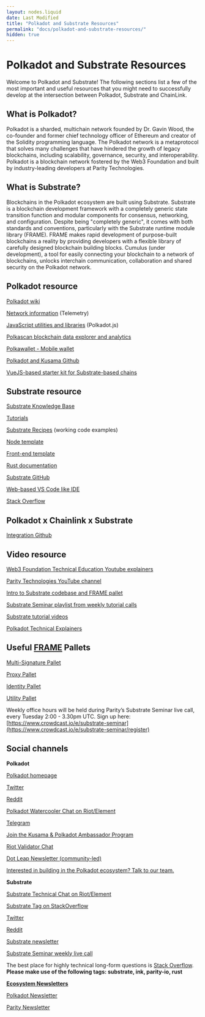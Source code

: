 ```yaml
---
layout: nodes.liquid
date: Last Modified
title: "Polkadot and Substrate Resources"
permalink: "docs/polkadot-and-substrate-resources/"
hidden: true
---
```

# Polkadot and Substrate Resources

Welcome to Polkadot and Substrate! The following sections list a few of the most important and useful resources that you might need to successfully develop at the intersection between Polkadot, Substrate and ChainLink. 


## What is Polkadot?

Polkadot is a sharded, multichain network founded by Dr. Gavin Wood, the co-founder and former chief technology officer of Ethereum and creator of the Solidity programming language. The Polkadot network is a metaprotocol that solves many challenges that have hindered the growth of legacy blockchains, including scalability, governance, security, and interoperability. Polkadot is a blockchain network fostered by the Web3 Foundation and built by industry-leading developers at Parity Technologies.


## What is Substrate?

Blockchains in the Polkadot ecosystem are built using Substrate. Substrate is a blockchain development framework with a completely generic state transition function and modular components for consensus, networking, and configuration. Despite being "completely generic", it comes with both standards and conventions, particularly with the Substrate runtime module library (FRAME). FRAME makes rapid development of purpose-built blockchains a reality by providing developers with a flexible library of carefully designed blockchain building blocks. Cumulus (under development), a tool for easily connecting your blockchain to a network of blockchains, unlocks interchain communication, collaboration and shared security on the Polkadot network.


## Polkadot resource

[Polkadot wiki](https://wiki.polkadot.network/docs/en/build-index)

[Network information](https://telemetry.polkadot.io/ ) (Telemetry)

[JavaScript utilities and libraries](https://polkadot.js.org/ ) (Polkadot.js)

[Polkascan blockchain data explorer and analytics](https://polkascan.io/ )

[Polkawallet - Mobile wallet](https://polkawallet.io/ )

[Polkadot and Kusama Github](https://github.com/paritytech/polkadot )

[VueJS-based starter kit for Substrate-based chains](https://github.com/Swader/polkadash)


## Substrate resource

[Substrate Knowledge Base](https://www.substrate.dev/docs/en)

[Tutorials](https://substrate.dev/en/tutorials)

[Substrate Recipes](https://substrate.dev/recipes/ ) (working code examples)

[Node template](https://github.com/substrate-developer-hub/substrate-node-template/tree/v2.0.0-rc3)

[Front-end template](https://github.com/substrate-developer-hub/substrate-front-end-template/tree/v2.0.0-rc3)

[Rust documentation](https://substrate.dev/rustdocs/latest)

[Substrate GitHub](https://github.com/paritytech/substrate/tree/v2.0.0-rc3)

[Web-based VS Code like IDE](https://playground.substrate.dev/)

[Stack Overflow](https://stackoverflow.com/questions/tagged/substrate)


## Polkadot x Chainlink x Substrate

[Integration Github](https://github.com/smartcontractkit/chainlink-polkadot)


## Video resource

[Web3 Foundation Technical Education Youtube explainers](https://www.youtube.com/playlist?list=PLOyWqupZ-WGuAuS00rK-pebTMAOxW41W8)

[Parity Technologies YouTube channel](https://www.youtube.com/channel/UCSs5vZi0U7qHLkUjF3QnaWg/featured)

[Intro to Substrate codebase and FRAME pallet](https://www.youtube.com/watch?v=5PSllaWbYag)

[Substrate Seminar playlist from weekly tutorial calls](https://www.youtube.com/playlist?list=PLp0_ueXY_enXRfoaW7sTudeQH10yDvFOS)

[Substrate tutorial videos](https://www.youtube.com/watch?v=qaykNPHJcyw)

[Polkadot Technical Explainers](https://www.youtube.com/playlist?list=PLOyWqupZ-WGuAuS00rK-pebTMAOxW41W8)


## Useful [FRAME](https://substrate.dev/docs/en/knowledgebase/runtime/frame) Pallets

[Multi-Signature Pallet](https://substrate.dev/rustdocs/latest/pallet_multisig/index.html)

[Proxy Pallet](https://substrate.dev/rustdocs/latest/pallet_proxy/index.html)

[Identity Pallet](https://substrate.dev/rustdocs/latest/pallet_identity/index.html)

[Utility Pallet](https://substrate.dev/rustdocs/latest/pallet_utility/index.html)

Weekly office hours will be held during Parity’s Substrate Seminar live call, every Tuesday 2:00 - 3.30pm UTC. Sign up here: [https://www.crowdcast.io/e/substrate-seminar](https://www.crowdcast.io/e/substrate-seminar/register)


## Social channels

**Polkadot**

[Polkadot homepage](https://polkadot.network/)

[Twitter](https://twitter.com/polkadotnetwork )

[Reddit](https://www.reddit.com/r/dot )

[Polkadot Watercooler Chat on Riot/Element](https://riot.im/app/#/room/#polkadot-watercooler:matrix.org)

[Telegram](https://t.me/polkadotofficial)

[Join the Kusama & Polkadot Ambassador Program](https://polkadot.network/polkadot-ambassador-program/)

[Riot Validator Chat](https://riot.im/app/#/room/!NZrbtteFeqYKCUGQtr:matrix.parity.io?via=matrix.parity.io&via=matrix.org&via=web3.foundation)

[Dot Leap Newsletter (community-led)](https://dotleap.substack.com/)

[Interested in building in the Polkadot ecosystem? Talk to our team.](https://info.polkadot.network/build)

**Substrate**

[Substrate Technical Chat on Riot](https://riot.im/app/#/room/!HzySYSaIhtyWrwiwEV:matrix.org)<span style="text-decoration:underline;">/Element</span>

[Substrate Tag on StackOverflow](https://stackoverflow.com/questions/tagged/substrate)

[Twitter](https://twitter.com/substrate_io )

[Reddit](https://www.reddit.com/r/substrate/ )

[Substrate newsletter](https://www.substrate.io/newsletter/)

[Substrate Seminar weekly live call](https://www.crowdcast.io/e/substrate-seminar/register)

The best place for highly technical long-form questions is [Stack Overflow](https://stackoverflow.com/questions/tagged/substrate). **Please make use of the following tags: substrate, ink, parity-io, rust**

**<span style="text-decoration:underline;">Ecosystem Newsletters</span>**

[Polkadot Newsletter](https://info.polkadot.network/subscribe)

[Parity Newsletter](https://www.parity.io/newsletter/)